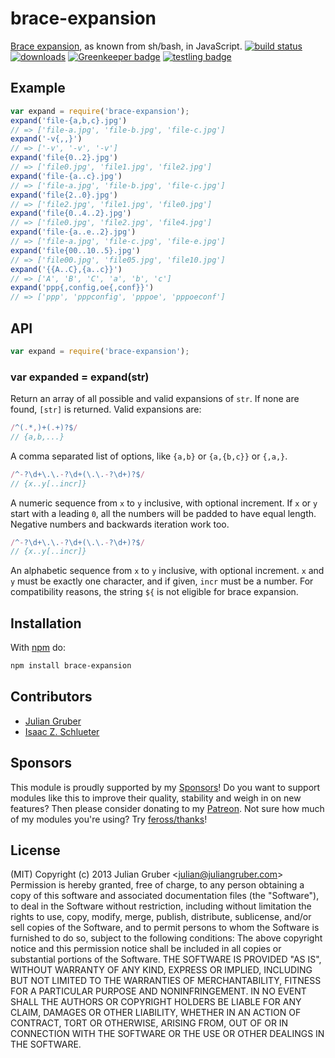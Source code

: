 # brace-expansion
[Brace expansion](https://www.gnu.org/software/bash/manual/html_node/Brace-Expansion.html),
as known from sh/bash, in JavaScript.
[![build status](https://secure.travis-ci.org/juliangruber/brace-expansion.svg)](http://travis-ci.org/juliangruber/brace-expansion)
[![downloads](https://img.shields.io/npm/dm/brace-expansion.svg)](https://www.npmjs.org/package/brace-expansion)
[![Greenkeeper badge](https://badges.greenkeeper.io/juliangruber/brace-expansion.svg)](https://greenkeeper.io/)
[![testling badge](https://ci.testling.com/juliangruber/brace-expansion.png)](https://ci.testling.com/juliangruber/brace-expansion)
## Example
```js
var expand = require('brace-expansion');
expand('file-{a,b,c}.jpg')
// => ['file-a.jpg', 'file-b.jpg', 'file-c.jpg']
expand('-v{,,}')
// => ['-v', '-v', '-v']
expand('file{0..2}.jpg')
// => ['file0.jpg', 'file1.jpg', 'file2.jpg']
expand('file-{a..c}.jpg')
// => ['file-a.jpg', 'file-b.jpg', 'file-c.jpg']
expand('file{2..0}.jpg')
// => ['file2.jpg', 'file1.jpg', 'file0.jpg']
expand('file{0..4..2}.jpg')
// => ['file0.jpg', 'file2.jpg', 'file4.jpg']
expand('file-{a..e..2}.jpg')
// => ['file-a.jpg', 'file-c.jpg', 'file-e.jpg']
expand('file{00..10..5}.jpg')
// => ['file00.jpg', 'file05.jpg', 'file10.jpg']
expand('{{A..C},{a..c}}')
// => ['A', 'B', 'C', 'a', 'b', 'c']
expand('ppp{,config,oe{,conf}}')
// => ['ppp', 'pppconfig', 'pppoe', 'pppoeconf']
```
## API
```js
var expand = require('brace-expansion');
```
### var expanded = expand(str)
Return an array of all possible and valid expansions of `str`. If none are
found, `[str]` is returned.
Valid expansions are:
```js
/^(.*,)+(.+)?$/
// {a,b,...}
```
A comma separated list of options, like `{a,b}` or `{a,{b,c}}` or `{,a,}`.
```js
/^-?\d+\.\.-?\d+(\.\.-?\d+)?$/
// {x..y[..incr]}
```
A numeric sequence from `x` to `y` inclusive, with optional increment.
If `x` or `y` start with a leading `0`, all the numbers will be padded
to have equal length. Negative numbers and backwards iteration work too.
```js
/^-?\d+\.\.-?\d+(\.\.-?\d+)?$/
// {x..y[..incr]}
```
An alphabetic sequence from `x` to `y` inclusive, with optional increment.
`x` and `y` must be exactly one character, and if given, `incr` must be a
number.
For compatibility reasons, the string `${` is not eligible for brace expansion.
## Installation
With [npm](https://npmjs.org) do:
```bash
npm install brace-expansion
```
## Contributors
- [Julian Gruber](https://github.com/juliangruber)
- [Isaac Z. Schlueter](https://github.com/isaacs)
## Sponsors
This module is proudly supported by my [Sponsors](https://github.com/juliangruber/sponsors)!
Do you want to support modules like this to improve their quality, stability and weigh in on new features? Then please consider donating to my [Patreon](https://www.patreon.com/juliangruber). Not sure how much of my modules you're using? Try [feross/thanks](https://github.com/feross/thanks)!
## License
(MIT)
Copyright (c) 2013 Julian Gruber &lt;julian@juliangruber.com&gt;
Permission is hereby granted, free of charge, to any person obtaining a copy of
this software and associated documentation files (the "Software"), to deal in
the Software without restriction, including without limitation the rights to
use, copy, modify, merge, publish, distribute, sublicense, and/or sell copies
of the Software, and to permit persons to whom the Software is furnished to do
so, subject to the following conditions:
The above copyright notice and this permission notice shall be included in all
copies or substantial portions of the Software.
THE SOFTWARE IS PROVIDED "AS IS", WITHOUT WARRANTY OF ANY KIND, EXPRESS OR
IMPLIED, INCLUDING BUT NOT LIMITED TO THE WARRANTIES OF MERCHANTABILITY,
FITNESS FOR A PARTICULAR PURPOSE AND NONINFRINGEMENT. IN NO EVENT SHALL THE
AUTHORS OR COPYRIGHT HOLDERS BE LIABLE FOR ANY CLAIM, DAMAGES OR OTHER
LIABILITY, WHETHER IN AN ACTION OF CONTRACT, TORT OR OTHERWISE, ARISING FROM,
OUT OF OR IN CONNECTION WITH THE SOFTWARE OR THE USE OR OTHER DEALINGS IN THE
SOFTWARE.
